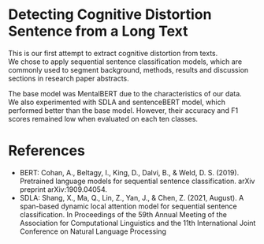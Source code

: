 # Detecting Cognitive Distortion Sentence from a Long Text

This is our first attempt to extract cognitive distortion from texts.  
We chose to apply sequential sentence classification models, which are commonly used to segment background, methods, results and discussion sections in research paper abstracts.  

The base model was MentalBERT due to the characteristics of our data.  
We also experimented with SDLA and sentenceBERT model, which performed better than the base model. However, their accuracy and F1 scores remained low when evaluated on each ten classes. 

# References

-  BERT: Cohan, A., Beltagy, I., King, D., Dalvi, B., & Weld, D. S. (2019). Pretrained language models for sequential sentence classification. arXiv preprint arXiv:1909.04054.
-  SDLA: Shang, X., Ma, Q., Lin, Z., Yan, J., & Chen, Z. (2021, August). A span-based dynamic local attention model for sequential sentence classification. In Proceedings of the 59th Annual Meeting of the Association for Computational Linguistics and the 11th International Joint Conference on Natural Language Processing
  
